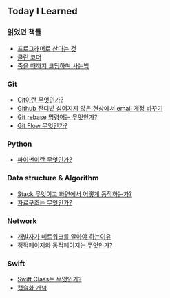 ## Today I Learned 

### 읽었던 책들
+ <a href="https://github.com/pan3800/TIL/blob/main/%EC%9D%BD%EC%97%88%EB%8D%98%20%EC%B1%85%EB%93%A4/%ED%94%84%EB%A1%9C%EA%B7%B8%EB%9E%98%EB%A8%B8%EB%A1%9C%20%EC%82%B0%EB%8B%A4%EB%8A%94%20%EA%B2%83.md">프로그래머로 산다는 것</a>
+ <a href="https://github.com/pan3800/TIL/blob/main/%EC%9D%BD%EC%97%88%EB%8D%98%20%EC%B1%85%EB%93%A4/%ED%81%B4%EB%A6%B0%20%EC%BD%94%EB%8D%94.md">클린 코더</a>
+ <a href="https://github.com/pan3800/TIL/blob/main/%EC%9D%BD%EC%97%88%EB%8D%98%20%EC%B1%85%EB%93%A4/%EC%A3%BD%EC%9D%84%20%EB%95%8C%EA%B9%8C%EC%A7%80%20%EC%BD%94%EB%94%A9%ED%95%98%EB%A9%B0%20%EC%82%AC%EB%8A%94%20%EB%B2%95.md">죽을 때까지 코딩하며 사는법</a>


### Git
+ <a href="https://yanacoding.tistory.com/4">Git이란 무엇인가?</a>
+ <a href="https://wellbell.tistory.com/43">Github 잔디밭 심어지지 않은 현상에서 email 계정 바꾸기</a>
+ <a href="https://cross-the-line.tistory.com/20">Git rebase 명령어는 무엇인가?</a>
+ <a href="https://puleugo.tistory.com/107">Git Flow 무엇인가?</a>

### Python
+ <a href="">파이썬이란 무엇인가?</a>



### Data structure & Algorithm
+ <a href="https://tmdrnr96.tistory.com/28">Stack 무엇이고 화면에서 어떻게 동작하는가?</a>
+ <a href="https://bnzn2426.tistory.com/115#google_vignette">자료구조는 무엇인가?</a>

### Network
+ <a href="https://hongong.hanbit.co.kr/network-%EA%B0%9C%EB%B0%9C%EC%9E%90%EA%B0%80-%EC%BB%B4%ED%93%A8%ED%84%B0-%EB%84%A4%ED%8A%B8%EC%9B%8C%ED%81%AC%EB%A5%BC-%EC%95%8C%EC%95%84%EC%95%BC-%ED%95%98%EB%8A%94-%EC%9D%B4%EC%9C%A0/">개발자가 네트워크를 알아야 하는이유</a>
+ <a href="https://github.com/pan3800/TIL/blob/main/Network/%EC%A0%95%EC%A0%81%EA%B3%BC%20%EB%8F%99%EC%A0%81%ED%8E%98%EC%9D%B4%EC%A7%80%EB%8A%94%20%EB%AC%B4%EC%97%87%EC%9D%B8%EA%B0%80%3F.md">정적페이지와 동적페이지는 무엇인가?</a>

### Swift
+ <a href="https://github.com/pan3800/TIL/blob/main/iOS/Swift/Class%EB%8A%94%20%EB%AC%B4%EC%97%87%EC%9D%B8%EA%B0%80%3F.md">Swift Class는 무엇인가?</a>
+ <a href="https://github.com/pan3800/TIL/blob/main/iOS/Swift/%EC%BA%A1%EC%8A%90%ED%99%94.md">캡슐화 개념</a>




